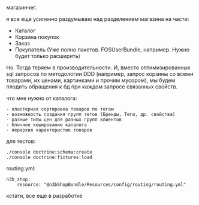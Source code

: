 магазинчег.

я все еще усиленно раздумываю над разделением магазина на части:

* Каталог
* Корзина покупок
* Заказ
* Покупатель (Уже полно пакетов. FOSUserBundle, например. Нужно будет только расширить)

Но. Тогда теряем в производительности. И, вместо оптимизированных sql запросов по методологии DDD (например, запрос корзины со всеми товарами, их ценами, картинками и прочим мусором), мы будем плодить обращения к бд при каждом запросе связанных свойств.

что мне нужно от каталога:

    - кластерная сортировка товаров по тегам
    - возможность создания групп тегов (Бренды, Теги, др. свойства)
    - разные типы цен для разных групп клиентов
    - блочное кеширование каталога
    - иерархия характеристик товаров

для тестов:

    ./console doctrine:schema:create
    ./console doctrine:fixtures:load

routing.yml:

    n3b_shop:
        resource: "@n3bShopBundle/Resources/config/routing/routing.yml"


кстати, все еще в разработке
